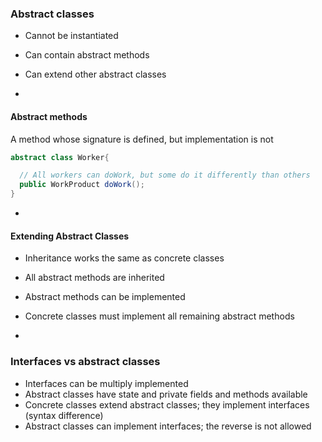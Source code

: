 ### Abstract classes

- Cannot be instantiated
- Can contain abstract methods
- Can extend other abstract classes

-
#### Abstract methods

A method whose signature is defined, but implementation is not

```Java
abstract class Worker{

  // All workers can doWork, but some do it differently than others
  public WorkProduct doWork();
}

```

-
#### Extending Abstract Classes

- Inheritance works the same as concrete classes
- All abstract methods are inherited
- Abstract methods can be implemented
- Concrete classes must implement all remaining abstract methods

-
### Interfaces vs abstract classes

- Interfaces can be multiply implemented
- Abstract classes have state and private fields and methods available
- Concrete classes extend abstract classes; they implement interfaces (syntax difference)
- Abstract classes can implement interfaces; the reverse is not allowed
